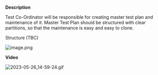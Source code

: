 **Description**

Test Co-Ordinator will be responsible for creating master test plan and maintenance of it. Master Test Plan should be structured with clear partitions, so that the maintenance is easy and easy to clone.

Structure (TBC)

![image.png](/.attachments/image-93f9169e-628d-40bf-be89-6d579b146068.png)

**Video**
 
![2023-05-26_14-59-24.gif](/.attachments/2023-05-26_14-59-24-66d92b79-4fdc-42dc-9940-340e67a87686.gif)



